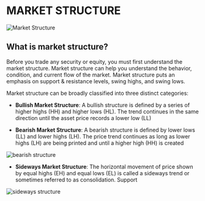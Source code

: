 # MARKET STRUCTURE 
![Market Structure](https://github.com/RodSmoove/road_documentation_exercise/blob/main/assets/rodsmoove_3.jpg)




## What is market structure?

Before you trade any security or equity, you must first understand the market structure. Market structure can help you understand the behavior, condition, and current flow of the market. Market structure puts an emphasis on support & resistance levels, swing highs, and swing lows.

Market structure can be broadly classified into three distinct categories:

 * **Bullish Market Structure**:
       A bullish structure is defined by a series of higher highs (HH) and higher lows (HL). The trend continues in the same direction until the asset price records a lower low (LL)

* **Bearish Market Structure**:
      A bearish structure is defined by lower lows (LL) and lower highs (LH). The price trend continues as long as lower highs (LH) are being printed and until a higher high (HH) is created


![bearish structure](https://github.com/RodSmoove/road_documentation_exercise/blob/main/assets/rodsmoove_5.png)


* **Sideways Market Structure**:
        The horizontal movement of price shown by equal highs (EH) and equal lows (EL) is called a sideways trend or sometimes referred to as consolidation.
Support


![sideways structure](https://github.com/RodSmoove/road_documentation_exercise/blob/main/assets/rodsmoove_2.png)
